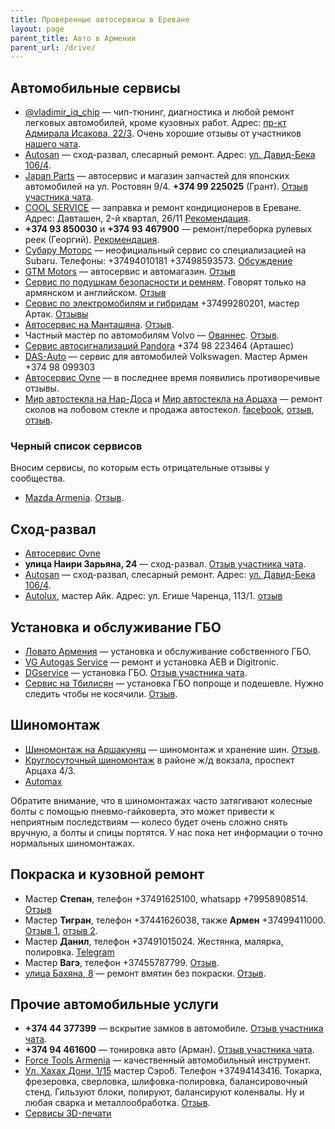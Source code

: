 ```yaml
---
title: Проверенные автосервисы в Ереване
layout: page
parent_title: Авто в Армении
parent_url: /drive/
---
```


## Автомобильные сервисы

- [@vladimir_iq_chip](https://t.me/vladimir_iq_chip) — чип-тюнинг, диагностика и любой ремонт легковых автомобилей, кроме кузовных работ. Адрес: [пр-кт Адмирала Исакова, 22/3](https://yandex.ru/maps/10262/yerevan/house/YE0YcgFkT0YOQFpqfX10eXRlZw==/). Очень хорошие отзывы от участников [нашего чата](https://t.me/am_autoclub).
- [Autosan](http://www.autosan.am) — сход-развал, слесарный ремонт. Адрес: [ул. Давид-Бека 106/4](https://yandex.ru/maps/-/CCUHM6VB-A).
- [Japan Parts](https://yandex.ru/maps/org/japan_parts/104997213917/) — автосервис и магазин запчастей для японских автомобилей на ул. Ростовян 9/4. **+374 99 225025** (Грант). [Отзыв участника чата](https://t.me/am_autoclub/16495).
- [COOL SERVICE](http://www.list.am/item/17643118) — заправка и ремонт кондиционеров в Ереване. Адрес: Давташен, 2-й квартал, 26/11 [Рекомендация](https://t.me/am_autoclub/3814).
- **+374 93 850030** и **+374 93 467900** — ремонт/переборка рулевых реек (Георгий). [Рекомендация](https://t.me/am_autoclub/18105).
- [Субару Моторс](https://yandex.ru/maps/org/subaru_motors_armeniya/235953357399/) — неофициальный сервис со специализацией на Subaru. Телефоны: +37494010181 +37498593573. [Обсуждение](https://t.me/am_autoclub/55155)
- [GTM Motors](https://yandex.ru/maps/org/gtm_motors/171905952115/) — автосервис и автомагазин. [Отзыв](https://t.me/am_autoclub/43418)
- [Сервис по подушкам безопасности и ремням](https://yandex.com/maps/org/auto_repair_shop/200205183576/). Говорят только на армянском и английском. [Отзыв](https://t.me/am_autoclub/43424)
- [Сервис по электромобилям и гибридам](https://yandex.com/maps/10262/yerevan/house/YE0YcwFiQEMOQFpqfX5wdX1nYQ==/) +37499280201, мастер Артак. [Отзывы](https://t.me/am_autoclub/45638)
- [Автосервис на Манташяна](https://yandex.com/maps/org/uto_service/98827945161/). [Отзыв](https://t.me/am_autoclub/45248).
- Частный мастер по автомобилям Volvo — [Ованнес](https://t.me/VolvoYerevan). [Отзыв](https://t.me/am_autoclub/53237).
- [Сервис автосигнализаций Pandora](https://yandex.ru/maps/org/pandora/135876427927/) +374 98 223464 (Арташес)
- [DAS-Auto](https://yandex.com/maps/org/100009487098) — сервис для автомобилей Volkswagen. Мастер Армен +374 98 099303
- [Автосервис Ovne](http://ovne.am/ru) — в последнее время появились противоречивые отзывы.
- [Мир автостекла на Нар-Доса](https://yandex.ru/maps/org/mir_avtostekol/102722719773/) и [Мир автостекла на Арцаха](https://yandex.ru/maps/org/avtoapakineri_ashkhar/140515207660/) — ремонт сколов на лобовом стекле и продажа автостекол. [facebook](https://www.facebook.com/AvtoapakinerAshxarh), [отзыв](https://t.me/am_autoclub/55694), [отзыв](https://t.me/am_autoclub/54899).

### Черный список сервисов

Вносим сервисы, по которым есть отрицательные отзывы у сообщества.

- [Mazda Armenia](https://yandex.ru/maps/org/mazda_armenia/81017556822/). [Отзыв](https://t.me/am_autoclub/46201).

## Сход-развал

- [Автосервис Ovne](https://ovne.am/ru/content/2/)
- **улица Наири Зарьяна, 24** — сход-развал. [Отзыв участника чата](https://t.me/am_autoclub/3459).
- [Autosan](http://www.autosan.am) — сход-развал, слесарный ремонт. Адрес: [ул. Давид-Бека 106/4](https://yandex.ru/maps/-/CCUHM6VB-A).
- [Autolux](https://yandex.ru/maps/org/avtolyuks/98785488281/), мастер Айк. Адрес: ул. Егише Чаренца, 113/1. [отзыв](https://t.me/am_autoclub/55220)

## Установка и обслуживание ГБО

- [Ловато Армения](https://yandex.ru/maps/org/lovato/88072788395/) — установка и обслуживание собственного ГБО.
- [VG Autogas Service](https://yandex.ru/maps/org/vg_autogas_service/49301598630/) — ремонт и установка AEB и Digitronic.
- [DGservice](https://autogaz.am/) — установка ГБО. [Отзыв участника чата](https://t.me/am_autoclub/1937).
- [Сервис на Тбилисян](https://yandex.ru/maps/10262/yerevan/house/YE0YcwJlSUIEQFpqfX5ydHxqZg==/) — установка ГБО попроще и подешевле. Нужно следить чтобы не косячили. [Отзыв](https://t.me/am_autoclub/55250).

## Шиномонтаж

- [Шиномонтаж на Аршакуняц](https://yandex.ru/maps/org/oil_market/120043339173/) — шиномонтаж и хранение шин. [Отзыв](https://t.me/am_autoclub/55343).
- [Круглосуточный шиномонтаж](https://yandex.ru/maps/org/lav_aniv/22647042088/) в районе ж/д вокзала, проспект Арцаха 4/3.
- [Automax](https://yandex.ru/maps/org/avtomaks/81072327176/)

Обратите внимание, что в шиномонтажах часто затягивают колесные болты с помощью пневмо-гайковерта, это может привести к неприятным последствиям — колесо будет очень сложно снять вручную, а болты и спицы портятся.
У нас пока нет информации о точно нормальных шиномонтажах.

## Покраска и кузовной ремонт

- Мастер **Степан**, телефон +37491625100, whatsapp +79958908514. [Отзыв](https://t.me/am_autoclub/41635)
- Мастер **Тигран**, телефон +37441626038, также **Армен** +37499411000. [Отзыв 1](https://t.me/am_autoclub/45244), [отзыв 2](https://t.me/am_autoclub/52213).
- Мастер **Данил**, телефон +37491015024. Жестянка, малярка, полировка. [Telegram](https://t.me/Miller_Territory)
- Мастер **Вагэ**, телефон +37455787799. [Отзыв](https://t.me/am_autoclub/53233).
- [улица Бахяна, 8](https://yandex.com/maps/10262/yerevan/) — ремонт вмятин без покраски. [Отзыв](https://t.me/am_autoclub/53792).

## Прочие автомобильные услуги

- **+374 44 377399** — вскрытие замков в автомобиле. [Отзыв участника чата](https://t.me/am_autoclub/21150).
- **+374 94 461600** — тонировка авто (Арман). [Отзыв участника чата](https://t.me/am_autoclub/16188).
- [Force Tools Armenia](https://yandex.ru/maps/org/force_tools_armenia_pashtonakan_nerkayacucich_hayastanum/137342822594/) — качественный автомобильный инструмент.
- [Ул. Хахах Дони, 1/15](https://yandex.ru/maps/10262/yerevan/house/YE0YcwRjTUYFQFpqfX1ycXtgYg==/) мастер Сэро́б. Телефон +37494143416. Токарка, фрезеровка, сверловка, шлифовка-полировка, балансировочный стенд. Гильзуют блоки, полируют, балансируют коленвалы. Ну и любая сварка и металлообработка. [Отзыв](https://t.me/am_autoclub/53452).
- [Сервисы 3D-печати](../life/contacts.md#3d)
